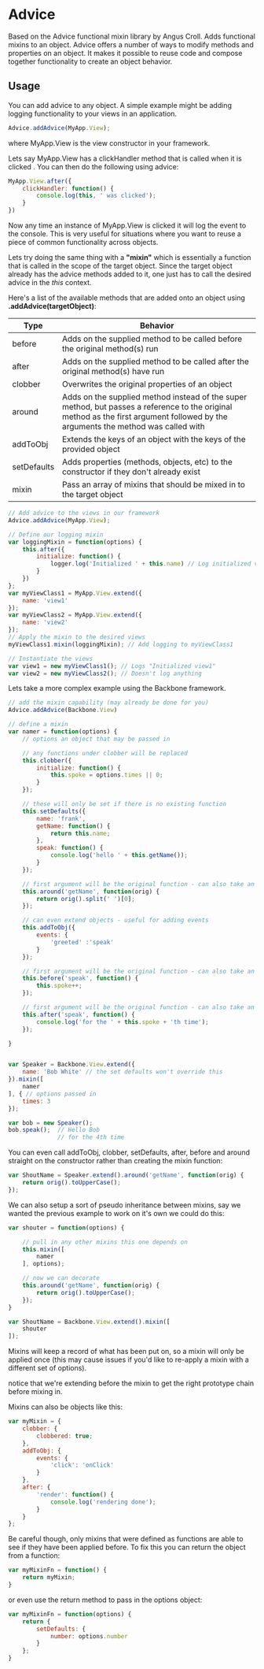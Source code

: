 # Advice #

Based on the Advice functional mixin library by Angus Croll. Adds functional mixins to an object.
Advice offers a number of ways to modify methods and properties on an object.  It makes it possible to reuse code and compose together functionality to create an object behavior.

## Usage ##

You can add advice to any object. A simple example might be adding logging functionality to your views in an application.
```javascript
Advice.addAdvice(MyApp.View);
```
where MyApp.View is the view constructor in your framework.

Lets say MyApp.View has a clickHandler method that is called when it is clicked . You can then do the following using advice:
```javascript
MyApp.View.after({
	clickHandler: function() {
		console.log(this, ' was clicked');
	}
})
```
Now any time an instance of MyApp.View is clicked it will log the event to the console. This is very useful for situations where you want to reuse a piece of common functionality across objects. 

Lets try doing the same thing with a **"mixin"** which is essentially a function that is called in the scope of the target object.  Since the target object already has the advice methods added to it, one just has to call the desired advice in the *this* context.

Here's a list of the available methods that are added onto an object using **.addAdvice(targetObject)**:

| Type      |  Behavior  |
| ------------ | ------------------------------------------------------------------------------------------- |
| before    | Adds on the supplied method to be called before the original method(s) run |
| after       |  Adds on the supplied method to be called after the original method(s) have run |
| clobber   |  Overwrites the original properties of an object |
| around    |  Adds on the supplied method instead of the super method, but passes a reference to the original method as the first argument followed by the arguments the method was called with |
| addToObj | Extends the keys of an object with the keys of the provided object |
| setDefaults | Adds properties (methods, objects, etc) to the constructor if they don't already exist |
| mixin | Pass an array of mixins that should be mixed in to the target object |

```	javascript
// Add advice to the views in our framework
Advice.addAdvice(MyApp.View);

// Define our logging mixin
var loggingMixin = function(options) {
	this.after({
		initialize: function() {
			logger.log('Initialized ' + this.name) // Log initialized view
		}
	})
};
var myViewClass1 = MyApp.View.extend({
	name: 'view1'
});
var myViewClass2 = MyApp.View.extend({
	name: 'view2'
});
// Apply the mixin to the desired views
myViewClass1.mixin(loggingMixin); // Add logging to myViewClass1

// Instantiate the views
var view1 = new myViewClass1(); // Logs "Initialized view1"
var view2 = new myViewClass2(); // Doesn't log anything

```

Lets take a more complex example using the Backbone framework.


```javascript
// add the mixin capability (may already be done for you)
Advice.addAdvice(Backbone.View)

// define a mixin
var namer = function(options) {
	// options an object that may be passed in

	// any functions under clobber will be replaced
	this.clobber({
		initialize: function() {
			this.spoke = options.times || 0;
		}
	});

	// these will only be set if there is no existing function
	this.setDefaults({
		name: 'frank',
		getName: function() {
			return this.name;
		},
		speak: function() {
			console.log('hello ' + this.getName());
		}
	});

	// first argument will be the original function - can also take an object of functions
	this.around('getName', function(orig) {
		return orig().split(' ')[0];
	});

	// can even extend objects - useful for adding events
	this.addToObj({
		events: {
			'greeted' :'speak'
		}
	});

	// first argument will be the original function - can also take an object of functions
	this.before('speak', function() {
		this.spoke++;
	});

	// first argument will be the original function - can also take an object of functions
	this.after('speak', function() {
		console.log('for the ' + this.spoke + 'th time');
	});

}


var Speaker = Backbone.View.extend({
	name: 'Bob White' // the set defaults won't override this
}).mixin([
	namer
], { // options passed in
	times: 3
});

var bob = new Speaker();
bob.speak();  // Hello Bob
              // for the 4th time

```

You can even call addToObj, clobber, setDefaults, after, before and around straight on the constructor rather than creating the mixin function:

```javascript
var ShoutName = Speaker.extend().around('getName', function(orig) {
	return orig().toUpperCase();
});
```

We can also setup a sort of pseudo inheritance between mixins, say we wanted the previous example to work on it's own we could do this:

```javascript
var shouter = function(options) {

	// pull in any other mixins this one depends on
	this.mixin([
		namer
	], options);

	// now we can decorate
	this.around('getName', function(orig) {
		return orig().toUpperCase();
	});
}

var ShoutName = Backbone.View.extend().mixin([
	shouter
]);
```

Mixins will keep a record of what has been put on, so a mixin will only be applied once (this may cause issues if you'd like to re-apply a mixin with a different set of options).

notice that we're extending before the mixin to get the right prototype chain before mixing in.

Mixins can also be objects like this:

```javascript
var myMixin = {
	clobber: {
		clobbered: true;
	},
	addToObj: {
		events: {
			'click': 'onClick'
		}
	},
	after: {
		'render': function() {
			console.log('rendering done');
		}
	}
};
```

Be careful though, only mixins that were defined as functions are able to see if they have been applied before. To fix this you can return the object from a function:

```javascript
var myMixinFn = function() {
	return myMixin;
}
```

or even use the return method to pass in the options object:

```javascript
var myMixinFn = function(options) {
	return {
		setDefaults: {
			number: options.number
		}
	};
}
```